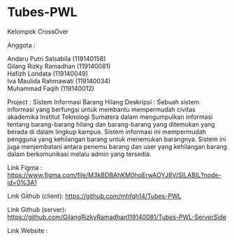 # Tubes-PWL

Kelompok CrossOver

Anggota : 

Andaru Putri Salsabila (119140158) <br>
Gilang Rizky Ramadhan (119140081) <br>
Hafizh Londata (119140049) <br>
Iva Maulida Rahmawati (119140034) <br>
Muhammad Faqih (119140012) <br>

Project : Sistem Informasi Barang Hilang
Deskripsi : Sebuah sistem informasi yang berfungsi untuk membantu mempermudah civitas akademika Institut Teknologi Sumatera dalam mengumpulkan informasi  tentang barang-barang hilang dan barang-barang yang ditemukan yang berada di dalam lingkup kampus. Sistem informasi ini mempermudah pengguna yang kehilangan barang untuk menemukan barangnya. Sistem ini juga menjembatani antara penemu barang dan user yang kehilangan barang dalam berkomunikasi melalu admin yang tersedia.

Link Figma :
https://www.figma.com/file/M3kBDBAhKM0hqErwAOYJ8V/SILABIL?node-id=0%3A1

Link Github (client):
https://github.com/mhfqh14/Tubes-PWL

Link Github (server):
https://github.com/GilangRizkyRamadhan119140081/Tubes-PWL-ServerSide

Link Website : 
